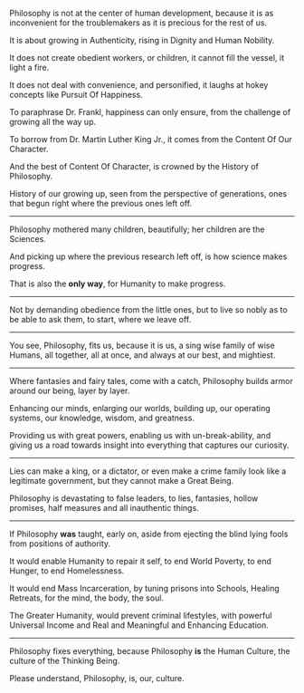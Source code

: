 Philosophy is not at the center of human development,
because it is as inconvenient for the troublemakers as it is precious for the rest of us.

It is about growing in Authenticity,
rising in Dignity and Human Nobility.

It does not create obedient workers, or children,
it cannot fill the vessel, it light a fire.

It does not deal with convenience,
and personified, it laughs at hokey concepts like Pursuit Of Happiness.

To paraphrase Dr. Frankl,
happiness can only ensure, from the challenge of growing all the way up.

To borrow from Dr. Martin Luther King Jr.,
it comes from the Content Of Our Character.

And the best of Content Of Character,
is crowned by the History of Philosophy.

History of our growing up, seen from the perspective of generations,
ones that begun right where the previous ones left off.

---

Philosophy mothered many children,
beautifully; her children are the Sciences.

And picking up where the previous research left off,
is how science makes progress.

That is also the __only way__,
for Humanity to make progress.

---

Not by demanding obedience from the little ones,
but to live so nobly as to be able to ask them, to start, where we leave off.

---

You see, Philosophy, fits us, because it is us, a sing wise family of wise Humans,
all together, all at once, and always at our best, and mightiest.

---

Where fantasies and fairy tales, come with a catch,
Philosophy builds armor around our being, layer by layer.

Enhancing our minds, enlarging our worlds,
building up, our operating systems, our knowledge, wisdom, and greatness.

Providing us with great powers, enabling us with un-break-ability,
and giving us a road towards insight into everything that captures our curiosity.

---

Lies can make a king, or a dictator, or even make a crime family look like a legitimate government,
but they cannot make a Great Being.

Philosophy is devastating to false leaders,
to lies, fantasies, hollow promises, half measures and all inauthentic things.

---

If Philosophy __was__ taught, early on,
aside from ejecting the blind lying fools from positions of authority.

It would enable Humanity to repair it self,
to end World Poverty, to end Hunger, to end Homelessness.

It would end Mass Incarceration, by tuning prisons into Schools,
Healing Retreats, for the mind, the body, the soul.

The Greater Humanity, would prevent criminal lifestyles,
with powerful Universal Income and Real and Meaningful and Enhancing Education.

---

Philosophy fixes everything,
because Philosophy __is__ the Human Culture, the culture of the Thinking Being.

Please understand,
Philosophy, is, our, culture.
